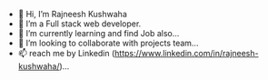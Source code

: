 - 👋 Hi, I’m Rajneesh Kushwaha
- 👀 I’m a Full stack web developer.
- 🌱 I’m currently learning and find Job also...
- 💞️ I’m looking to collaborate with projects team...
- 📫 reach me by Linkedin (https://www.linkedin.com/in/rajneesh-kushwaha/)...

<!---
- I have done projects use by JavaScript,
- I know ReactJs as a Frame work for UI,
- also work on backend side for store data,
- know MongoDb
--->
